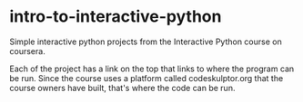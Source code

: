 # intro-to-interactive-python
Simple interactive python projects from the Interactive Python course on coursera.

Each of the project has a link on the top that links to where the program can be run. Since the course uses a platform called codeskulptor.org that the course owners have built, that's where the code can be run. 
